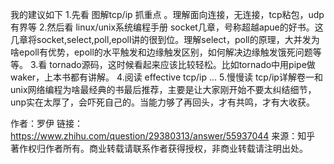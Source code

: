 我的建议如下
1.先看 图解tcp/ip 抓重点 。理解面向连接，无连接，tcp粘包，udp有界等
2.然后看 linux/unix系统编程手册 socket几章，号称超越apue的好书。这几章将socket,select,poll,epoll讲的很到位。理解select，poll的原理，大并发为啥epoll有优势，epoll的水平触发和边缘触发区别，如何解决边缘触发饿死问题等等。
3.看 tornado源码，这时候看起来应该比较轻松。比如tornado中用pipe做waker，上本书都有讲解。
4.阅读 effective tcp/ip ...
5.慢慢读 tcp/ip详解卷一和unix网络编程为啥最经典的书最后推荐，主要是让大家刚开始不要太纠结细节，unp实在太厚了，会吓死自己的。当能力够了再回头，才有共鸣，才有大收获。

作者：罗伊
链接：https://www.zhihu.com/question/29380313/answer/55937044
来源：知乎
著作权归作者所有。商业转载请联系作者获得授权，非商业转载请注明出处。